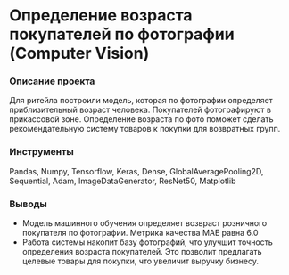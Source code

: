 # Определение возраста покупателей по фотографии (Computer Vision)

### Описание проекта
Для ритейла построили модель, которая по фотографии определяет приблизительный возраст человека. Покупателей фотографируют в прикассовой зоне. Определение возраста по фото поможет сделать рекомендательную систему товаров к покупки для возвратных групп. 

### Инструменты
Pandas, Numpy, Tensorflow, Keras, Dense, GlobalAveragePooling2D, Sequential, Adam, ImageDataGenerator, ResNet50, Matplotlib

### Выводы
- Модель машинного обучения определяет возвраст розничного покупателя по фотографии. Метрика качества MAE равна 6.0
- Работа системы накопит базу фотографий, что улучшит точность определения возраста покупателей. Это позволит предлагать целевые товары для покупки, что увеличит выручку бизнесу.
